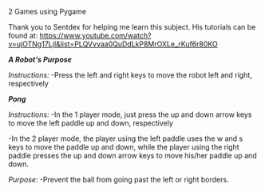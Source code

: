 2 Games using Pygame

Thank you to Sentdex for helping me learn this subject. His tutorials can be found at:
https://www.youtube.com/watch?v=ujOTNg17LjI&list=PLQVvvaa0QuDdLkP8MrOXLe_rKuf6r80KO

***A Robot's Purpose***

*Instructions:* 
-Press the left and right keys to move the robot left and right, respectively
   
***Pong***

*Instructions:*
-In the 1 player mode, just press the up and down arrow keys to move the left paddle up and down, respectively

-In the 2 player mode, the player using the left paddle uses the w and s keys to move the paddle up and down, while the player using       the right paddle presses the up and down arrow keys to move his/her paddle up and down.

*Purpose:*
-Prevent the ball from going past the left or right borders.
